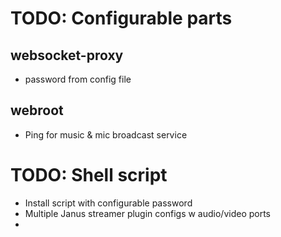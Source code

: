 TODO: Configurable parts
========================

websocket-proxy
---------------
- password from config file

webroot
-------
- Ping for music & mic broadcast service

TODO: Shell script
===
- Install script with configurable password
- Multiple Janus streamer plugin configs w audio/video ports
- 
